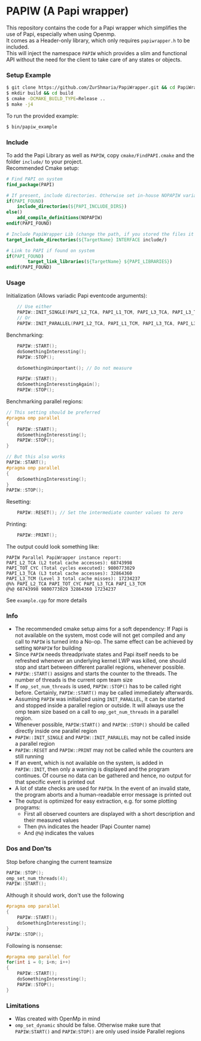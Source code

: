 # PAPIW (A Papi wrapper)

This repository contains the code for a Papi wrapper which simplifies the use of Papi, especially when using Openmp.  
It comes as a Header-only library, which only requires `papiwrapper.h` to be included.  
This will inject the namespace `PAPIW` which provides a slim and functional API without the need for the client to take care of any states or objects.

### Setup Example

```bash
$ git clone https://github.com/ZurShmaria/PapiWrapper.git && cd PapiWrapper
$ mkdir build && cd build
$ cmake -DCMAKE_BUILD_TYPE=Release ..
$ make -j4
```

To run the provided example:

```bash
$ bin/papiw_example
```

### Include

To add the Papi Library as well as `PAPIW`, copy `cmake/FindPAPI.cmake` and the folder `include/` to your project.  
Recommended Cmake setup:

```cmake
# Find PAPI on system
find_package(PAPI)

# If present, include directories. Otherwise set in-house NOPAPIW variable
if(PAPI_FOUND)
    include_directories(${PAPI_INCLUDE_DIRS})
else()
    add_compile_definitions(NOPAPIW)
endif(PAPI_FOUND)

# Include PapiWrapper Lib (change the path, if you stored the files it in a different folder)
target_include_directories(${TargetName} INTERFACE include/)

# Link to PAPI if found on system
if(PAPI_FOUND)
        target_link_libraries(${TargetName} ${PAPI_LIBRARIES})
endif(PAPI_FOUND)
```

### Usage

Initialization (Allows variadic Papi eventcode arguments):

```c++
    // Use either
    PAPIW::INIT_SINGLE(PAPI_L2_TCA, PAPI_L1_TCM, PAPI_L3_TCA, PAPI_L3_TCM); // Init PAPIW for sequential use only
    // Or
    PAPIW::INIT_PARALLEL(PAPI_L2_TCA, PAPI_L1_TCM, PAPI_L3_TCA, PAPI_L3_TCM); // Init PAPIW for parallel use
```

Benchmarking:

```c++
    PAPIW::START();
    doSomethingInteressting();
    PAPIW::STOP();

    doSomethingUnimportant(); // Do not measure

    PAPIW::START();
    doSomethingInteresstingAgain();
    PAPIW::STOP();
```

Benchmarking parallel regions:

```c++
// This setting should be preferred
#pragma omp parallel
{
    PAPIW::START();
    doSomethingInteressting();
    PAPIW::STOP();
}

// But this also works
PAPIW::START();
#pragma omp parallel
{
    doSomethingInteressting();
}
PAPIW::STOP();
```

Resetting:

```c++
    PAPIW::RESET(); // Set the intermediate counter values to zero
```

Printing:

```c++
    PAPIW::PRINT();
```

The output could look something like:

```
PAPIW Parallel PapiWrapper instance report:
PAPI_L2_TCA (L2 total cache accesses): 68743998
PAPI_TOT_CYC (Total cycles executed): 9800773029
PAPI_L3_TCA (L3 total cache accesses): 32864360
PAPI_L3_TCM (Level 3 total cache misses): 17234237
@%% PAPI_L2_TCA PAPI_TOT_CYC PAPI_L3_TCA PAPI_L3_TCM
@%@ 68743998 9800773029 32864360 17234237
```

See `example.cpp` for more details

### Info

- The recommended cmake setup aims for a soft dependency: If Papi is not available on the system, most code will not get compiled and any call to `PAPIW` is turned into a No-op. The same effect can be achieved by setting `NOPAPIW` for building
- Since `PAPIW` needs threadprivate states and Papi itself needs to be refreshed whenever an underlying kernel LWP was killed, one should stop and start between different parallel regions, whenever possible.
- `PAPIW::START()` assigns and starts the counter to the threads. The number of threads is the current opm team size
- If `omp_set_num_threads` is used, `PAPIW::STOP()` has to be called right before. Certainly, `PAPIW::START()` may be called immediately afterwards.
- Assuming `PAPIW` was initialized using `INIT_PARALLEL`, it can be started and stopped inside a parallel region or outside. It will always use the omp team size based on a call to `omp_get_num_threads` in a parallel region.
- Whenever possible, `PAPIW:START()` and `PAPIW::STOP()` should be called directly inside one parallel region
- `PAPIW::INIT_SINGLE` and `PAPIW::INIT_PARALLEL` may not be called inside a parallel region
- `PAPIW::RESET` and `PAPIW::PRINT` may not be called while the counters are still running
- If an event, which is not available on the system, is added in `PAPIW::INIT`, then only a warning is displayed and the program continues. Of course no data can be gathered and hence, no output for that specific event is printed out
- A lot of state checks are used for `PAPIW`. In the event of an invalid state, the program aborts and a human-readable error message is printed out
- The output is optimized for easy extraction, e.g. for some plotting programs:
  - First all observed counters are displayed with a short description and their measured values
  - Then `@%%` indicates the header (Papi Counter name)
  - And `@%@` indicates the values

### Dos and Don'ts

Stop before changing the current teamsize

```c++
PAPIW::STOP();
omp_set_num_threads(4);
PAPIW::START();
```

Although it should work, don't use the following

```c++
#pragma omp parallel
{
    PAPIW::START();
    doSomethingInteressting();
}
PAPIW::STOP();
```

Following is nonsense:

```c++
#pragma omp parallel for
for(int i = 0; i<n; i++)
{
    PAPIW::START();
    doSomethingInteressting();
    PAPIW::STOP();
}
```

### Limitations

- Was created with OpenMp in mind
- `omp_set_dynamic` should be false. Otherwise make sure that `PAPIW:START()` and `PAPIW:STOP()` are only used inside Parallel regions
